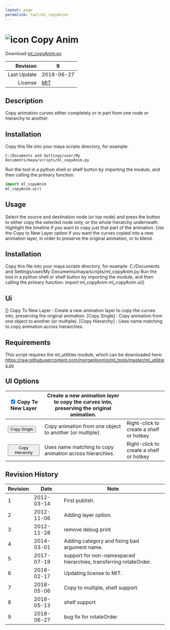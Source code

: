 ```yaml
---
layout: page
permalink: tool/ml_copyAnim/
---
```


# ![icon](https://raw.githubusercontent.com/morganloomis/ml_tools/master/icons//ml_copyAnim.png) Copy Anim
Download [ml_copyAnim.py](https://raw.githubusercontent.com/morganloomis/ml_tools/master/scripts/ml_copyAnim.py)

| Revision | 9 |
|---:|---|
| Last Update | 2018-06-27 |
| License | [MIT](https://opensource.org/licenses/MIT) |

## Description

 Copy animation curves either completely or in part from one node or hierarchy to another. 

## Installation

Copy this file into your maya scripts directory, for example:

`C:/Documents and Settings/user/My Documents/maya/scripts/ml_copyAnim.py`

Run the tool in a python shell or shelf button by importing the module, 
and then calling the primary function:

```python
import ml_copyAnim
ml_copyAnim.ui()
```

## Usage

 Select the source and destination node (or top node) and press the button to either copy the selected node only, or the whole hierarchy underneath. Highlight the timeline if you want to copy just that part of the animation. Use the Copy to New Layer option if you want the curves copied into a new animation layer, in order to preserve the original animation, or to blend. 

## Installation

 Copy this file into your maya scripts directory, for example: C:/Documents and Settings/user/My Documents/maya/scripts/ml_copyAnim.py Run the tool in a python shell or shelf button by importing the module, and then calling the primary function: import ml_copyAnim ml_copyAnim.ui() 

## Ui

 [] Copy To New Layer : Create a new animation layer to copy the curves into, preserving the original animation. [Copy Single] : Copy animation from one object to another (or multiple). [Copy Hierarchy] : Uses name matching to copy animation across hierarchies. 

## Requirements

 This script requires the ml_utilities module, which can be downloaded here: https://raw.githubusercontent.com/morganloomis/ml_tools/master/ml_utilities.py 

## UI Options


|<input type="checkbox" checked="yes"> Copy To New Layer|Create a new animation layer to copy the curves into, preserving the original animation.||
|---|---|---|
|<button type="button">Copy Single</button>|Copy animation from one object to another (or multiple).|Right-click to create a shelf or hotkey|
|<button type="button">Copy Hierarchy</button>|Uses name matching to copy animation across hierarchies.|Right-click to create a shelf or hotkey|

## Revision History

| Revision | Date | Note|
|---|---|---|
|1|2012-03-14|First publish.|
|2|2012-11-06|Adding layer option.|
|3|2012-11-28|remove debug print|
|4|2014-03-01|Adding category and fixing bad argument name.|
|5|2017-07-19|support for non-namespaced hierarchies, transferring rotateOrder.|
|6|2018-02-17|Updating license to MIT.|
|7|2018-05-06|Copy to multiple, shelf support.|
|8|2018-05-13|shelf support|
|9|2018-06-27|bug fix for rotateOrder|
